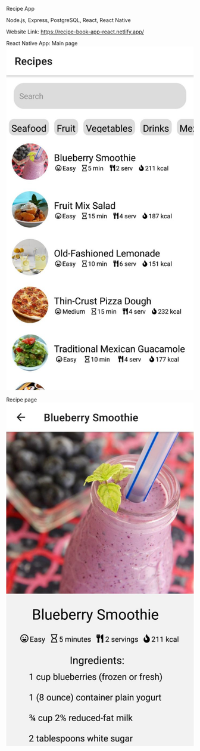 Recipe App

Node.js, Express, PostgreSQL, React, React Native

Website Link:
https://recipe-book-app-react.netlify.app/

React Native App:
Main page
![Screenshot](recipe-app-mobile1.jpg)

Recipe page
![Screenshot](recipe-app-mobile2.jpg)
